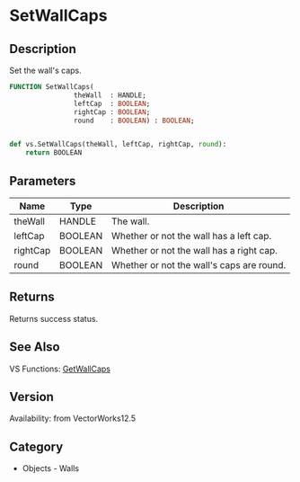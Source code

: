 # SetWallCaps

## Description
Set the wall's caps.

```pascal
FUNCTION SetWallCaps(
				theWall  : HANDLE;
				leftCap  : BOOLEAN;
				rightCap : BOOLEAN;
				round    : BOOLEAN) : BOOLEAN;
```

```python

def vs.SetWallCaps(theWall, leftCap, rightCap, round):
    return BOOLEAN
```

## Parameters
|Name|Type|Description|
|---|---|---|
|theWall|HANDLE|The wall.|
|leftCap|BOOLEAN|Whether or not the wall has a left cap.|
|rightCap|BOOLEAN|Whether or not the wall has a right cap.|
|round|BOOLEAN|Whether or not the wall's caps are round.|

## Returns
Returns success status.

## See Also
VS Functions:
[GetWallCaps](GetWallCaps.md)

## Version
Availability: from VectorWorks12.5
## Category
* Objects - Walls

